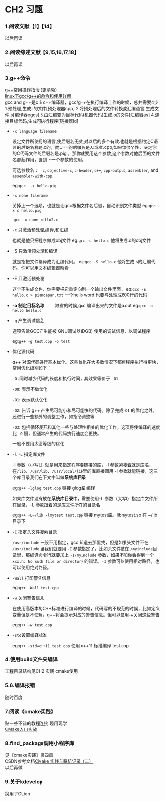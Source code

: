 # CH2 习题

### **1.阅读文献【1】【14】**    
以后再读

### **2.阅读综述文献【9,15,16,17,18】**  
以后再读

### **3.g++命令**   
[g++常用操作指令](https://www.jianshu.com/p/05d4f77326fc) (更清晰)  
[linux下gcc/g++的命令和使用详解](https://blog.csdn.net/langb2014/article/details/50452041)  
gcc and g++是c & c++编译器，gcc/g++在执行编译工作的时候，总共需要4步  
1.预处理,生成.i的文件[预处理器cpp]
2.将预处理后的文件转换成汇编语言,生成文件.s[编译器egcs]
3.由汇编变为目标代码(机器代码)生成.o的文件[汇编器as]
4.连接目标代码,生成可执行程序[链接器ld]

+ `-x language filename`

  设定文件所使用的语言,使后缀名无效,对以后的多个有效.也就是根据约定C语言的后缀名称是.c的，而C++的后缀名是.C或者.cpp,如果你很个性，决定你的C代码文件的后缀名是.pig ，那你就要用这个参数,这个参数对他后面的文件名都起作用，直到下一个参数的使用。

  可选参数名：　`c`, `objective-c`, `c-header`, `c++`, `cpp-output`, `assembler`, and `assembler-with-cpp`.

  eg:`gcc  -x hello.pig`

+ `-x none filename`  
  
  关掉上一个选项，也就是让gcc根据文件名后缀，自动识别文件类型
  eg:`gcc -x c hello.pig` 
  
  ​     `gcc -x none hello2.c`
  
+ `-c`  只激活预处理,编译,和汇编
  
  也就是他只把程序做成obj文件
  eg:`gcc -c hello.c`
  他将生成.o的obj文件
  
+ -S  只激活预处理和编译
  
  就是指把文件编译成为汇编代码。
  eg:`gcc -S hello.c`
  他将生成.s的汇编代码，你可以用文本编辑器察看
  
+ -E  只激活预处理
  
  这个不生成文件，你需要把它重定向到一个输出文件里面。
  eg:`gcc -E hello.c > pianoapan.txt`
  一个hello word 也要与处理成800行的代码
  
+ **-o  制定目标名称**
  　　
  缺省的时候,gcc 编译出来的文件是a.out
  eg:`gcc -o hello hello.c `
  
+ `-g`  产生调试信息

  选项告诉GCC产生能被 GNU调试器(DGB) 使用的调试信息，以调试程序

  eg:`g++ -g test.cpp -o test`

+ 优化源代码

  g++ 对源代码进行基本优化。这些优化在大多数情况下都使程序执行得更快，常用优化级别如下：

  `-O`  :同时减少代码的长度和执行时间，其效果等价于 `-O1`

  `-O0`: 表示不做优化

  `-O1`: 表示默认优化

  `-O2`: 告诉 g++ 产生尽可能小和尽可能快的代码。除了完成`-O1` 的优化之外，还进行一些额外的调整工作，如指令调整等

  `-O3`: 包括循环展开和其他一些与处理性相关的优化工作，选项将使编译的速度比 `-O` 慢，但通常产生的代码执行速度会更快。

  一般不要用太高等级的优化

+ `-l` `-L` 指定库文件

  -l 参数（小写L）就是用来指定程序要链接的库，-l 参数紧接着就是库名，在`/lib`、`/usr/lib`、`/usr/local/lib`里的库直接调用 -l 参数就能链接，这三个库目录我们在下文中叫做**系统库目录**

  eg:`g++ -lglog test.cpp` 链接 glog库 编译

  如果库文件没有放在**系统库目录**中，需要使用-L 参数（大写l）指定库文件所在目录，-L 参数跟着的是库文件所在的目录名

  eg:`g++ -L~/lib -lmytest test.cpp` 链接 mytest库。libmytest.so 在 ~/lib目录下

+ `-I` 指定头文件搜索目录

  `/usr/include` 一般不用指定，gcc 知道去那里找，但是如果头文件不在 `/usr/include` 里我们就要用 `-I` 参数指定了，比如头文件放在 `/myinclude`目录里，那编译命令行就要加上 `-I/myinclude` 参数，如果不加你会得到一个 `xxx.h: No such file or directory` 的错误。`-I` 参数可以使用相对路径，也可以使用绝对路径。

+ `-Wall` 打印警告信息

  eg:`g++ -Wall test.cpp`

+ `-w` 关闭警告信息

  在使用高版本的C++标准进行编译的时候，代码写的不规范的时候，比如定义变量但是不使用，g++将会提示对应的警告信息。但可以使用`-w`关闭这些警告

  eg:`g++ -w test.cpp`

+ `-std`设置编译标准

  eg:`g++ -std=c++11 test.cpp` 使用 c++11 标准编译 test.cpp

### **4.使用build文件夹编译**

工程目录结构见CH2 实践 cmake使用

### 5.6.**编译报错**

随时百度

### 7.阅读《cmake实践》

贴一些不错的教程连接 现用现学   
[CMake入门实战](https://www.hahack.com/codes/cmake/)

### 8.find_package调用小程序库

见《cmake实践》第四章  
CSDN参考文档[CMake 实践与踩坑记录（二）](https://blog.csdn.net/weixin_43619346/article/details/103113527)    
以后再做

### 9.关于kdevelop

换用了CLion

